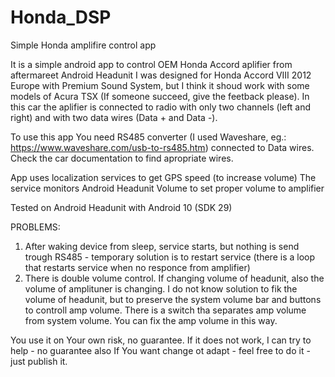 # Honda_DSP
Simple Honda amplifire control app

It is a simple android app to control OEM Honda Accord aplifier from aftermareet Android Headunit 
I was designed for Honda Accord VIII 2012 Europe with Premium Sound System, but I think it shoud work with some models of Acura TSX (If someone succeed, give the feetback please).
In this car the aplifier is connected to radio with only two channels (left and right) and with two data wires (Data + and Data -).

To use this app You need RS485 converter (I used Waveshare, eg.: https://www.waveshare.com/usb-to-rs485.htm) connected to Data wires.
Check the car documentation to find apropriate wires.

App uses localization services to get GPS speed (to increase volume) 
The service monitors Android Headunit Volume to set proper volume to amplifier

Tested on Android Headunit with Android 10 (SDK 29)

PROBLEMS:
1) After waking device from sleep, service starts, but nothing is send trough RS485 - temporary solution is to restart service (there is a loop that restarts service when no responce from amplifier)
2) There is double volume control. If changing volume of headunit, also the volume of amplituner is changing. I do not know solution to fik the volume of headunit, but to preserve the system volume bar and buttons to controll amp volume. There is a switch tha separates amp volume from system volume. You can fix the amp volume in this way.

You use it on Your own risk, no guarantee.
If it does not work, I can try to help - no guarantee also
If You want change ot adapt - feel free to do it - just publish it.
